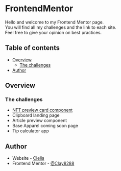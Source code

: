 # FrontendMentor

Hello and welcome to my Frontend Mentor page.<br/>
You will find all my challenges and the link to each site.<br/>
Feel free to give your opinion on best practices.<br/>

## Table of contents

- [Overview](#overview)
  - [The challenges](#the-challenges)
- [Author](#author)

## Overview

### The challenges

- [NFT preview card component](https://github.com/Clay8288/FrontendMentor/tree/article-preview) 
- Clipboard landing page 
- Article preview component 
- Base Apparel coming soon page 
- Tip calculator app 

## Author

- Website - [Clelia](https://www.cleliacarniel.com/)
- Frontend Mentor - [@Clay8288](https://www.frontendmentor.io/profile/Clay8288)
